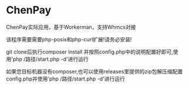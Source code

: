 # ChenPay
ChenPay实际应用，基于Workerman，支持Whmcs对接

该程序需要需要php-posix和php-curl扩展!请务必安装!

git clone后执行composer install 并按照config.php中的说明配置好即可,使用'php /路径/start.php -d'进行运行

如果您目标机器没有composer,也可以使用releases里提供的zip包解压缩配置config.php并使用'php /路径/start.php -d'进行运行
